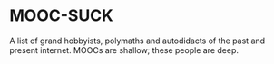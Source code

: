 # MOOC-SUCK
A list of grand hobbyists, polymaths and autodidacts of the past and present internet. MOOCs are shallow; these people are deep.
